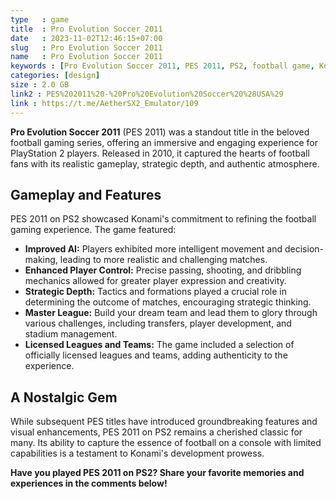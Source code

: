 ```yaml
---
type   : game
title  : Pro Evolution Soccer 2011
date   : 2023-11-02T12:46:15+07:00
slug   : Pro Evolution Soccer 2011
name   : Pro Evolution Soccer 2011
keywords : [Pro Evolution Soccer 2011, PES 2011, PS2, football game, Konami, gameplay, features, Master League, nostalgia]
categories: [design]
size : 2.0 GB
link2 : PES%202011%20-%20Pro%20Evolution%20Soccer%20%28USA%29
link : https://t.me/AetherSX2_Emulator/109
---
```



**Pro Evolution Soccer 2011** (PES 2011) was a standout title in the beloved football gaming series, offering an immersive and engaging experience for PlayStation 2 players. Released in 2010, it captured the hearts of football fans with its realistic gameplay, strategic depth, and authentic atmosphere.

## Gameplay and Features

PES 2011 on PS2 showcased Konami's commitment to refining the football gaming experience. The game featured:

* **Improved AI:** Players exhibited more intelligent movement and decision-making, leading to more realistic and challenging matches.
* **Enhanced Player Control:** Precise passing, shooting, and dribbling mechanics allowed for greater player expression and creativity.
* **Strategic Depth:** Tactics and formations played a crucial role in determining the outcome of matches, encouraging strategic thinking.
* **Master League:** Build your dream team and lead them to glory through various challenges, including transfers, player development, and stadium management.
* **Licensed Leagues and Teams:** The game included a selection of officially licensed leagues and teams, adding authenticity to the experience.

## A Nostalgic Gem

While subsequent PES titles have introduced groundbreaking features and visual enhancements, PES 2011 on PS2 remains a cherished classic for many. Its ability to capture the essence of football on a console with limited capabilities is a testament to Konami's development prowess.

**Have you played PES 2011 on PS2? Share your favorite memories and experiences in the comments below!**
